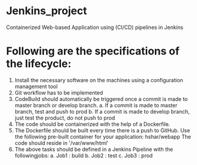 # Jenkins_project
  Containerized Web-based Application using (CI/CD) pipelines in Jenkins
# Following are the specifications of the lifecycle:
  1. Install the necessary software on the machines using a configuration management tool
  2. Git workflow has to be implemented
  3. CodeBuild should automatically be triggered once a commit is made to master branch or develop branch.
     a. If a commit is made to master branch, test and push to prod
     b. If a commit is made to develop branch, just test the product, do not push to prod
  4. The code should be containerized with the help of a Dockerfile.
  5. The Dockerfile should be built every time there is a push to GitHub.
     Use the following pre-built container for your application: hshar/webapp
     The code should reside in '/var/www/html'
  6. The above tasks should be defined in a Jenkins Pipeline with the followingjobs:
      a. Job1 : build
      b. Job2 : test
      c. Job3 : prod
